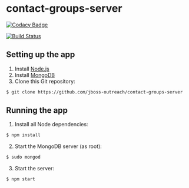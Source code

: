 # contact-groups-server

[![Codacy Badge](https://api.codacy.com/project/badge/Grade/4cfef7538dfe421a97985df2a0d1a662)](https://www.codacy.com/app/jboss-outreach/contact-groups-server?utm_source=github.com&amp;utm_medium=referral&amp;utm_content=jboss-outreach/contact-groups-server&amp;utm_campaign=Badge_Grade)

[![Build Status](https://travis-ci.org/jboss-outreach/contact-groups-server.svg?branch=master)](https://travis-ci.org/jboss-outreach/contact-groups-server)


## Setting up the app
1. Install [Node.js](https://nodejs.org)
2. Install [MongoDB](https://mongodb.com)
3. Clone this Git repository:
```bash
$ git clone https://github.com/jboss-outreach/contact-groups-server
```

## Running the app
1. Install all Node dependencies:
```bash
$ npm install
```
2. Start the MongoDB server (as root):
```bash
$ sudo mongod
```
3. Start the server:
```bash
$ npm start
```
